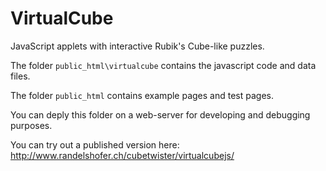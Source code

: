 # VirtualCube
JavaScript applets with interactive Rubik's Cube-like puzzles.


The folder `public_html\virtualcube` contains the javascript code
and data files.

The folder `public_html` contains example pages and test pages.

You can deply this folder on a web-server for developing and debugging purposes.

You can try out a published version here:
http://www.randelshofer.ch/cubetwister/virtualcubejs/
